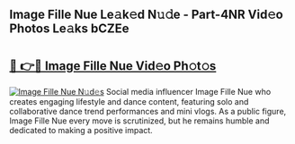 ## Image Fille Nue Le𝚊k𝚎d N𝚞𝚍e - Part-4NR Vid𝚎o Photos Le𝚊ks bCZEe

# <h2><a href="http://fb11rdq.evod.top/?m=Image+Fille+Nue">🔗 👉🔴 Image Fille Nue Vid𝚎o Ph𝚘t𝚘s</a></h2>

[![Image Fille Nue N𝚞d𝚎s](https://i.imgur.com/8V9OHl7.gif)](http://fb11rdq.evod.top/?m=Image+Fille+Nue)
Social media influencer Image Fille Nue who creates engaging lifestyle and dance content, featuring solo and collaborative dance trend performances and mini vlogs. As a public figure, Image Fille Nue every move is scrutinized, but he remains humble and dedicated to making a positive impact. 
